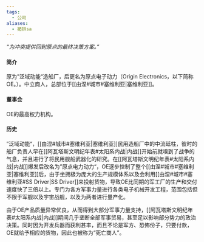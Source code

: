 ```yaml
---
tags:
  - 公司
aliases:
  - 猪排sa
---
```

*“为冲突提供回到原点的最终决策方案。”*

#### 简介
原为”泛域动能“造船厂，后更名为原点电子动力（Origin Electronics，以下简称OE。）。中立商人，总部位于[[由涅#城市#塞维利亚|塞维利亚]]。

#### 董事会
OE的最高权力机构。

#### 历史
”泛域动能“，[[由涅#城市#塞维利亚|塞维利亚]]民用造船厂中的中流砥柱，彼时的船厂负责人早在[[阿瓦塔斯文明纪年表#太阳系内战|内战]]开始前就嗅到了战争的气息，并且进行了将民用舰船武器化的研究。在[[阿瓦塔斯文明纪年表#太阳系内战|内战]]爆发后改名为”原点电力动力“，OE逐步控制了整个[[由涅#城市#塞维利亚|塞维利亚]]后，由于坐拥极为庞大的生产规模体系以及会利用[[由涅#城市#塞维利亚#SS Driver|SS Driver]]来投射货物，导致OE比同期的军工厂的生产和交付速度快了三倍以上。专门为各方军事力量进行各类电子机械开发工程，范围包括但不限于军舰以及宇宙战舰，以及为两者进行量产化。

由于OE产品质量异常优良，从而得到大部分军事力量支持，[[阿瓦塔斯文明纪年表#太阳系内战|内战]]期间几乎垄断全部军事贸易，甚至足以影响部分势力的政治决策。同时因为开发兵器而获利甚丰，而且不论是军方、恐怖份子，只要付款，OE就给予相应的货物，因此也被称为“死亡商人”。